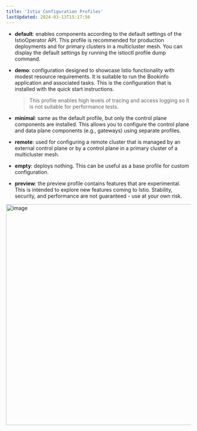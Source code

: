 ```yaml
---
title: 'Istio Configuration Profiles'
lastUpdated: 2024-03-13T15:17:56
---
```


- **default**: enables components according to the default settings of the IstioOperator API. This profile is recommended for production deployments and for primary clusters in a multicluster mesh. You can display the default settings by running the istioctl profile dump command.

- **demo**: configuration designed to showcase Istio functionality with modest resource requirements. It is suitable to run the Bookinfo application and associated tasks. This is the configuration that is installed with the quick start instructions.
    > This profile enables high levels of tracing and access logging so it is not suitable for performance tests.

- **minimal**: same as the default profile, but only the control plane components are installed. This allows you to configure the control plane and data plane components (e.g., gateways) using separate profiles.

- **remote**: used for configuring a remote cluster that is managed by an external control plane or by a control plane in a primary cluster of a multicluster mesh.

- **empty**: deploys nothing. This can be useful as a base profile for custom configuration.

- **preview**: the preview profile contains features that are experimental. This is intended to explore new features coming to Istio. Stability, security, and performance are not guaranteed - use at your own risk.

<img width="601" alt="image" src="https://github.com/rlaisqls/rlaisqls/assets/81006587/ea123270-a7c8-4555-93a2-3c2a2cdf7c88">

